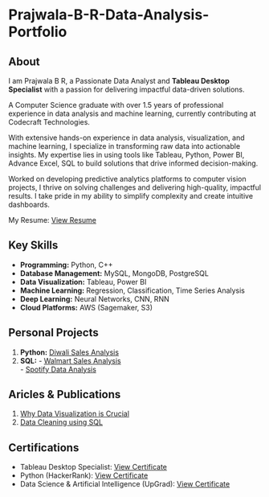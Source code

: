 # Prajwala-B-R-Data-Analysis-Portfolio
## About
I am Prajwala B R, a Passionate Data Analyst and **Tableau Desktop Specialist** with a passion for delivering impactful data-driven solutions. 

A Computer Science graduate with over 1.5 years of professional experience in data analysis and machine learning, currently contributing at Codecraft Technologies.

With extensive hands-on experience in data analysis, visualization, and machine learning, I specialize in transforming raw data into actionable insights. My expertise lies in using tools like Tableau, Python, Power BI, Advance Excel, SQL to build solutions that drive informed decision-making.

Worked on developing predictive analytics platforms to computer vision projects, I thrive on solving challenges and delivering high-quality, impactful results. I take pride in my ability to simplify complexity and create intuitive dashboards.

My Resume: [View Resume](https://drive.google.com/file/d/19mYjCbKg4WKtDMV7cg4bQWaJ-ggT-06T/view?usp=drive_link)

## Key Skills
- **Programming:** Python, C++
- **Database Management:** MySQL, MongoDB, PostgreSQL
- **Data Visualization:** Tableau, Power BI
- **Machine Learning:** Regression, Classification, Time Series Analysis
- **Deep Learning:** Neural Networks, CNN, RNN
- **Cloud Platforms:** AWS (Sagemaker, S3)

## Personal Projects
1. **Python:** [Diwali Sales Analysis](https://github.com/prajwalabr/Diwali-Sales-Analysis-Python)
2.  **SQL:** - [Walmart Sales Analysis](https://github.com/prajwalabr/Projects)  
            - [Spotify Data Analysis](https://github.com/prajwalabr/Spotify-Data) 

## Aricles & Publications
1. [Why Data Visualization is Crucial](https://medium.com/@prajwalabr/seeing-is-believing-why-data-visualization-is-crucial-9d9dbd10109b)
2. [Data Cleaning using SQL](https://medium.com/@prajwalabr/data-cleaning-using-sql-5b8b157d5e3b)

## Certifications
- Tableau Desktop Specialist: [View Certificate](https://www.credly.com/badges/00523bc4-iia119-4d5b-ace4-cea5bce72496)
- Python (HackerRank): [View Certificate](https://www.hackerrank.com/certificates/7b3e252b0940ii)
- Data Science & Artificial Intelligence (UpGrad): [View Certificate](https://certificate.givemycertificate.com/c/415e99e3-e924-4422-8bcf-f6fd38a06aa5)


